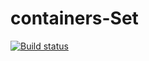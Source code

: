 # containers-Set

[![Build status](https://ci.appveyor.com/api/projects/status/84859bjuuj4tf2d9?svg=true)](https://ci.appveyor.com/project/Liaksej/ajs-containers-set)


